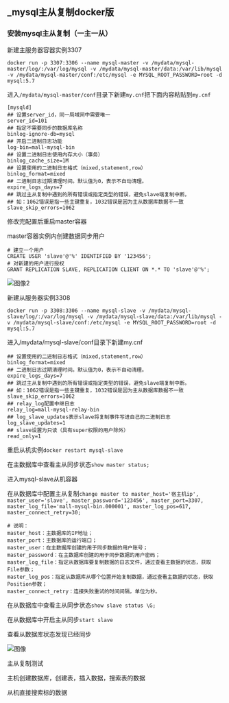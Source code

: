 ## _mysql主从复制docker版

### 安装mysql主从复制（一主一从）



新建主服务器容器实例3307

```shell
docker run -p 3307:3306 --name mysql-master -v /mydata/mysql-master/log/:/var/log/mysql -v /mydata/mysql-master/data:/var/lib/mysql -v /mydata/mysql-master/conf:/etc/mysql -e MYSQL_ROOT_PASSWORD=root -d mysql:5.7
```

进入`/mydata/mysql-master/conf`目录下新建`my.cnf`把下面内容粘贴到`my.cnf`

```shell
[mysqld]
## 设置server_id，同一局域网中需要唯一
server_id=101 
## 指定不需要同步的数据库名称
binlog-ignore-db=mysql  
## 开启二进制日志功能
log-bin=mall-mysql-bin  
## 设置二进制日志使用内存大小（事务）
binlog_cache_size=1M  
## 设置使用的二进制日志格式（mixed,statement,row）
binlog_format=mixed  
## 二进制日志过期清理时间。默认值为0，表示不自动清理。
expire_logs_days=7  
## 跳过主从复制中遇到的所有错误或指定类型的错误，避免slave端复制中断。
## 如：1062错误是指一些主键重复，1032错误是因为主从数据库数据不一致
slave_skip_errors=1062
```

修改完配置后重启master容器

master容器实例内创建数据同步用户

```shell
# 建立一个用户
CREATE USER 'slave'@'%' IDENTIFIED BY '123456';
# 对新建的用户进行授权
GRANT REPLICATION SLAVE, REPLICATION CLIENT ON *.* TO 'slave'@'%';
```

![图像2](D:\笔记\Docker\part\_mysql主从复制docker版.assets\图像2.png)

新建从服务器实例3308

```shell
docker run -p 3308:3306 --name mysql-slave -v /mydata/mysql-slave/log/:/var/log/mysql -v /mydata/mysql-slave/data:/var/lib/mysql -v /mydata/mysql-slave/conf:/etc/mysql -e MYSQL_ROOT_PASSWORD=root -d mysql:5.7
```

进入/mydata/mysql-slave/conf目录下新建my.cnf

```shell
## 设置使用的二进制日志格式（mixed,statement,row）
binlog_format=mixed  
## 二进制日志过期清理时间。默认值为0，表示不自动清理。
expire_logs_days=7  
## 跳过主从复制中遇到的所有错误或指定类型的错误，避免slave端复制中断。
## 如：1062错误是指一些主键重复，1032错误是因为主从数据库数据不一致
slave_skip_errors=1062  
## relay_log配置中继日志
relay_log=mall-mysql-relay-bin  
## log_slave_updates表示slave将复制事件写进自己的二进制日志
log_slave_updates=1  
## slave设置为只读（具有super权限的用户除外）
read_only=1
```

重启从机实例`docker restart mysql-slave`

在主数据库中查看主从同步状态`show master status;`

进入mysql-slave从机容器

在从数据库中配置主从复制`change master to master_host='宿主机ip', master_user='slave', master_password='123456', master_port=3307, master_log_file='mall-mysql-bin.000001', master_log_pos=617, master_connect_retry=30;`

```shell
# 说明：
master_host：主数据库的IP地址；
master_port：主数据库的运行端口；
master_user：在主数据库创建的用于同步数据的用户账号；
master_password：在主数据库创建的用于同步数据的用户密码；
master_log_file：指定从数据库要复制数据的日志文件，通过查看主数据的状态，获取File参数；
master_log_pos：指定从数据库从哪个位置开始复制数据，通过查看主数据的状态，获取Position参数；
master_connect_retry：连接失败重试的时间间隔，单位为秒。
```

在从数据库中查看主从同步状态`show slave status \G;`

在从数据库中开启主从同步`start slave`

查看从数据库状态发现已经同步

![图像](D:\笔记\Docker\part\_mysql主从复制docker版.assets\图像.png)

主从复制测试

主机创建数据库，创建表，插入数据，搜索表的数据

从机直接搜索标的数据
